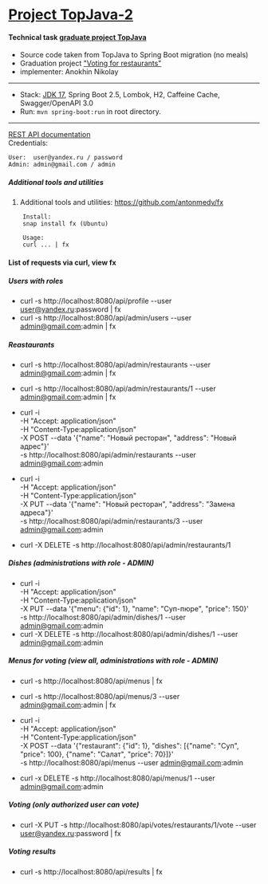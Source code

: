 [Project TopJava-2](https://javaops.ru/view/topjava2)
===============================

#### Technical task [graduate project TopJava](https://github.com/JavaOPs/topjava/blob/master/graduation.md)
- Source code taken from TopJava to Spring Boot migration (no meals)
- Graduation project ["Voting for restaurants"](https://github.com/Th0rn-dev/diploma)
- implementer: Anokhin Nikolay

-------------------------------------------------------------
- Stack: [JDK 17](http://jdk.java.net/17/), Spring Boot 2.5, Lombok, H2, Caffeine Cache, Swagger/OpenAPI 3.0
- Run: `mvn spring-boot:run` in root directory.
-----------------------------------------------------
[REST API documentation](http://localhost:8080/swagger-ui.html)  
Credentials:
```
User:  user@yandex.ru / password
Admin: admin@gmail.com / admin
```


##### Additional tools and utilities
1. Additional tools and utilities: https://github.com/antonmedv/fx
```
    Install:
    snap install fx (Ubuntu)

    Usage:
    curl ... | fx
```

#### List of requests via curl, view fx

##### Users with roles
* curl -s http://localhost:8080/api/profile --user user@yandex.ru:password | fx
* curl -s http://localhost:8080/api/admin/users --user admin@gmail.com:admin | fx

##### Reastaurants
* curl -s http://localhost:8080/api/admin/restaurants --user admin@gmail.com:admin | fx
* curl -s http://localhost:8080/api/admin/restaurants/1 --user admin@gmail.com:admin | fx
* curl -i \
  -H "Accept: application/json" \
  -H "Content-Type:application/json" \
  -X POST --data '{"name": "Новый ресторан", "address": "Новый адрес"}' \
  -s  http://localhost:8080/api/admin/restaurants --user admin@gmail.com:admin
* curl -i \
  -H "Accept: application/json" \
  -H "Content-Type:application/json" \
  -X PUT --data '{"name": "Новый ресторан", "address": "Замена адреса"}' \
  -s  http://localhost:8080/api/admin/restaurants/3 --user admin@gmail.com:admin

* curl -X DELETE -s http://localhost:8080/api/admin/restaurants/1

##### Dishes (administrations with role - ADMIN)
* curl -i \
  -H "Accept: application/json" \
  -H "Content-Type:application/json" \
  -X PUT --data '{"menu": {"id": 1}, "name": "Суп-пюре", "price": 150}' \
  -s http://localhost:8080/api/admin/dishes/1 --user admin@gmail.com:admin
* curl -X DELETE -s http://localhost:8080/api/admin/dishes/1 --user admin@gmail.com:admin

##### Menus for voting (view all, administrations with role - ADMIN)
* curl -s http://localhost:8080/api/menus | fx
* curl -s http://localhost:8080/api/menus/3 --user admin@gmail.com:admin | fx

* curl -i \
-H "Accept: application/json" \
-H "Content-Type:application/json" \
-X POST --data '{"restaurant": {"id": 1}, "dishes": [{"name": "Суп", "price": 100}, {"name": "Салат", "price": 70}]}' \
-s  http://localhost:8080/api/menus --user admin@gmail.com:admin

* curl -x DELETE -s http://localhost:8080/api/menus/1 --user admin@gmail.com:admin

##### Voting (only authorized user can vote)
* curl -X PUT -s http://localhost:8080/api/votes/restaurants/1/vote --user user@yandex.ru:password | fx

##### Voting results
* curl -s http://localhost:8080/api/results | fx